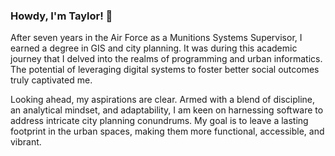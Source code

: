 ### Howdy, I'm Taylor! 👋

After seven years in the Air Force as a Munitions Systems Supervisor, I earned a degree in GIS and city planning. It was during this academic journey that I delved into the realms of programming and urban informatics. The potential of leveraging digital systems to foster better social outcomes truly captivated me.

Looking ahead, my aspirations are clear. Armed with a blend of discipline, an analytical mindset, and adaptability, I am keen on harnessing software to address intricate city planning conundrums. My goal is to leave a lasting footprint in the urban spaces, making them more functional, accessible, and vibrant.

